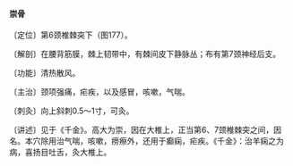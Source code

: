 #### 崇骨

〔定位〕第6颈椎棘突下（图177）。

〔解剖〕在腰背筋膜，棘上韧带中，有棘间皮下静脉丛；布有第7颈神经后支。

〔功能〕清热散风。

〔主治〕颈项强痛，疟疾，以及感冒，咳嗽，气喘。

〔刺灸〕向上斜刺0.5～1寸，可灸。

〔讲述〕见于《千金》。高大为崇，因在大椎上，正当第6、7颈椎棘突之间，因名。本穴除用治气喘，咳嗽，痨瘵外，还用于癫痫，疟疾。《千金》：治羊痫之为病，喜扬目吐舌，灸大椎上。
